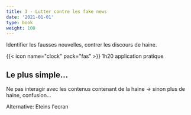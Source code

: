 ```yaml
---
title: 3 - Lutter contre les fake news
date: '2021-01-01'
type: book
weight: 100
---
```


Identifier les fausses nouvelles, contrer les discours de haine.

<!--more-->

{{< icon name="clock" pack="fas" >}} 1h20 application pratique

## Le plus simple...

Ne pas interagir avec les contenus contenant de la haine -> sinon plus de haine, confusion...

Alternative: Eteins l'ecran
